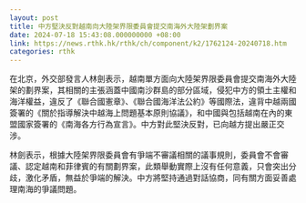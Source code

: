 ```yaml
---
layout: post
title: 中方堅決反對越南向大陸架界限委員會提交南海外大陸架劃界案
date: 2024-07-18 15:43:08.000000000 +08:00
link: https://news.rthk.hk/rthk/ch/component/k2/1762124-20240718.htm
categories: rthk
---
```


在北京，外交部發言人林劍表示，越南單方面向大陸架界限委員會提交南海外大陸架的劃界案，其相關的主張涵蓋中國南沙群島的部分區域，侵犯中方的領土主權和海洋權益，違反了《聯合國憲章》、《聯合國海洋法公約》等國際法，違背中越兩國簽署的《關於指導解決中越海上問題基本原則協議》，和中國與包括越南在內的東盟國家簽署的《南海各方行為宣言》。中方對此堅決反對，已向越方提出嚴正交涉。

林劍表示，根據大陸架界限委員會有爭端不審議相關的議事規則，委員會不會審議、認定越南和菲律賓的有關劃界案，此類舉動實際上沒有任何意義，只會突出分歧，激化矛盾，無益於爭端的解決。中方將堅持通過對話協商，同有關方面妥善處理南海的爭議問題。
